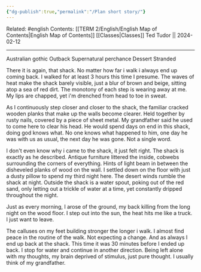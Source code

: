 ```yaml
---
{"dg-publish":true,"permalink":"/Plan short story/"}
---
```


Related: #english
Contents: [[TERM 2/English/English Map of Contents\|English Map of Contents]]
[[Classes\|Classes]]
Ted Tudor || 2024-02-12
***
Australian gothic
Outback
Supernatural perchance
Dessert 
Stranded 



There it is again, that shack. No matter how far i walk i always end up coming back. I walked for at least 3 hours this time I presume. The waves of heat make the shack barely visible, just a blur of brown and beige, sitting atop a sea of red dirt. The monotony of each step is wearing away at me. My lips are chapped, yet i'm drenched from head to toe in sweat. 

As I continuously step closer and closer to the shack, the familiar cracked wooden planks that make up the walls become clearer. Held together by rusty nails, covered by a piece of sheet metal. My grandfather said he used to come here to clear his head. He would spend days on end in this shack, doing god knows what. No one knows what happened to him, one day he was with us as usual, the next day he was gone. Not a single word.

I don't even know why i came to the shack, it just felt right. The shack is exactly as he described. Antique furniture littered the inside, cobwebs surrounding the corners of everything. Hints of light beam in between the disheveled planks of wood on the wall. I settled down on the floor with just a dusty pillow to spend my third night here. The desert winds rumble the shack at night. Outside the shack is a water spout, poking out of the red sand, only letting out a trickle of water at a time, yet constantly dripped throughout the night. 

Just as every morning, I arose of the ground, my back killing from the long night on the wood floor. I step out into the sun, the heat hits me like a truck. I just want to leave. 

The calluses on my feet building stronger the longer i walk. I almost find peace in the routine of the walk. Not expecting a change. And as always I end up back at the shack. This time it was 30 minutes before I ended up back. I stop for water and continue in another direction. Being left alone with my thoughts, my brain deprived of stimulus, just pure thought. I usually think of my grandfather.

















